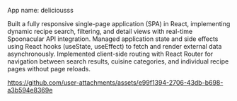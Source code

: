 App name: deliciousss

Built a fully responsive single-page application (SPA) in React, implementing dynamic recipe search, filtering, and
detail views with real-time Spoonacular API integration.
Managed application state and side effects using React hooks (useState, useEffect) to fetch and render external
data asynchronously.
Implemented client-side routing with React Router for navigation between search results, cuisine categories, and
individual recipe pages without page reloads.

https://github.com/user-attachments/assets/e99f1394-2706-43db-b698-a3b594e8369e

